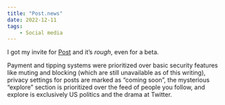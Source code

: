 ```yaml
---
title: "Post.news"
date: 2022-12-11
tags:
    - Social media
---
```


I got my invite for [Post](https://post.news/) and it’s *rough*, even for a beta.

Payment and tipping systems were prioritized over basic security features like muting and blocking (which are still unavailable as of this writing), privacy settings for posts are marked as “coming soon”, the mysterious “explore” section is prioritized over the feed of people you follow, and explore is exclusively US politics and the drama at Twitter.